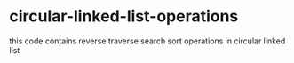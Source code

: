 # circular-linked-list-operations
this code contains reverse traverse search sort operations in circular linked list
